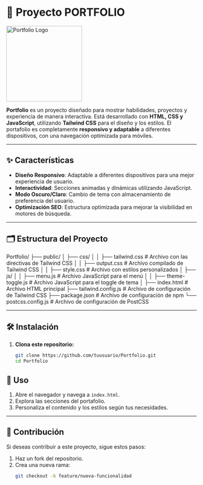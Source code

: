 # 🌟 Proyecto PORTFOLIO

<img src="public/images/zorro.svg" alt="Portfolio Logo" width="200">

**Portfolio** es un proyecto diseñado para mostrar habilidades, proyectos y experiencia de manera interactiva. Está desarrollado con **HTML, CSS y JavaScript**, utilizando **Tailwind CSS** para el diseño y los estilos. El portafolio es completamente **responsivo y adaptable** a diferentes dispositivos, con una navegación optimizada para móviles.

---

## ✨ Características

- **Diseño Responsivo**: Adaptable a diferentes dispositivos para una mejor experiencia de usuario.
- **Interactividad**: Secciones animadas y dinámicas utilizando JavaScript.
- **Modo Oscuro/Claro**: Cambio de tema con almacenamiento de preferencia del usuario.
- **Optimización SEO**: Estructura optimizada para mejorar la visibilidad en motores de búsqueda.

---

## 🗂️ Estructura del Proyecto

Portfolio/
├── public/
│   ├── css/
│   │   ├── tailwind.css       # Archivo con las directivas de Tailwind CSS
│   │   ├── output.css         # Archivo compilado de Tailwind CSS
│   │   ├── style.css          # Archivo con estilos personalizados
│   ├── js/
│   │   ├── menu.js            # Archivo JavaScript para el menú
│   │   ├── theme-toggle.js    # Archivo JavaScript para el toggle de tema
│   ├── index.html             # Archivo HTML principal
├── tailwind.config.js         # Archivo de configuración de Tailwind CSS
├── package.json               # Archivo de configuración de npm
└── postcss.config.js          # Archivo de configuración de PostCSS

---

## 🛠️ Instalación

1. **Clona este repositorio:**
   ```sh
   git clone https://github.com/tuusuario/Portfolio.git
   cd Portfolio


## 🚀 Uso

1. Abre el navegador y navega a `index.html`.
2. Explora las secciones del portafolio.
3. Personaliza el contenido y los estilos según tus necesidades.

---

## 🤝 Contribución

Si deseas contribuir a este proyecto, sigue estos pasos:

1. Haz un fork del repositorio.
2. Crea una nueva rama:
   ```sh
   git checkout -b feature/nueva-funcionalidad
